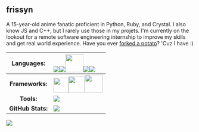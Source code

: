 ## frissyn

A 15-year-old anime fanatic proficient in Python, Ruby, and Crystal. I also know JS and C++, but I rarely use those in my projets. I'm currently on the lookout for a remote software engineering internship to improve my skills and get real world experience. Have you ever [forked a potato](https://github.com/drtshock/Potato)? 'Cuz I have :)

|Languages:|<img src="https://img.icons8.com/color/48/000000/python.png"><img src="https://img.icons8.com/color/48/000000/ruby-programming-language.png"/><img src="https://crystal-lang.org/assets/media/crystal_icon.svg" width="48" height="48"><img src="https://img.icons8.com/color/48/000000/javascript.png"/><img src="https://img.icons8.com/color/48/000000/c-plus-plus-logo.png"/>|
|:-:|:--|
|**Frameworks:**|<img src="https://flask.palletsprojects.com/en/1.1.x/_static/flask-icon.png" width="40" height="40"><img src="https://www.markusantonwolf.com/media/pages/blog/tailwind-css/265298487-1596675041/tailwind-css-logo.svg" width="44" height="44"><img src="https://kemalcr.com/img/kemal.png" width="48" height="48">|
|**Tools:**|<img src="https://img.icons8.com/windows/48/00bfff/rainmeter.png">|
|**GitHub Stats:**|![](https://github-readme-stats.vercel.app/api?username=frissyn&count_private=true&theme=blueberry&show_icons=true&include_all_commits=true)|

![](https://hit.yhype.me/github/profile?user_id=62220201)
